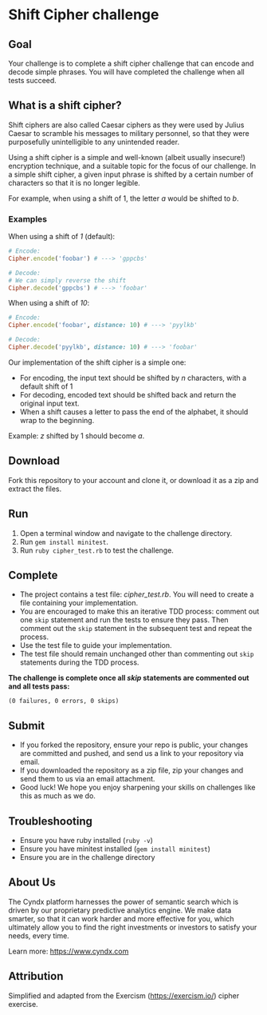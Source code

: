 Shift Cipher challenge
======================

## Goal

Your challenge is to complete a shift cipher challenge that can encode and
decode simple phrases.  You will have completed the challenge
when all tests succeed.

## What is a shift cipher?

Shift ciphers are also called Caesar ciphers as they were used by Julius Caesar
to scramble his messages to military personnel, so that they were purposefully
unintelligible to any unintended reader.

Using a shift cipher is a simple and well-known (albeit usually insecure!)
encryption technique, and a suitable topic for the focus of our challenge. In a
simple shift cipher, a given input phrase is shifted by a certain number of
characters so that it is no longer legible.

For example, when using a shift of 1, the letter _a_ would be shifted to _b_.

### Examples

When using a shift of _1_ (default):

```ruby
# Encode:
Cipher.encode('foobar') # ---> 'gppcbs'

# Decode:
# We can simply reverse the shift
Cipher.decode('gppcbs') # ---> 'foobar'
```

When using a shift of _10_:

```ruby
# Encode:
Cipher.encode('foobar', distance: 10) # ---> 'pyylkb'

# Decode:
Cipher.decode('pyylkb', distance: 10) # ---> 'foobar'
```

Our implementation of the shift cipher is a simple one:

- For encoding, the input text should be shifted by _n_ characters, with a
  default shift of 1
- For decoding, encoded text should be shifted back and return the original
  input text.
- When a shift causes a letter to pass the end of the alphabet, it should wrap
  to the beginning.

Example: _z_ shifted by 1 should become _a_.

## Download

Fork this repository to your account and clone it, or download it as a zip and
extract the files.

## Run

1. Open a terminal window and navigate to the challenge directory.
2. Run `gem install minitest`.
3. Run `ruby cipher_test.rb` to test the challenge.

## Complete

- The project contains a test file: _cipher_test.rb_. You will need to create a file
  containing your implementation.
- You are encouraged to make this an iterative TDD process: comment out one
  `skip` statement and run the tests to ensure they pass. Then comment out the
  `skip` statement in the subsequent test and repeat the process.
- Use the test file to guide your implementation.
- The test file should remain unchanged other than commenting out `skip`
  statements during the TDD process.

**The challenge is complete once all _skip_ statements are commented out and
all tests pass:**

```
(0 failures, 0 errors, 0 skips)
```

## Submit

- If you forked the repository, ensure your repo is public, your changes are
  committed and pushed, and send us a link to your repository via email.
- If you downloaded the repository as a zip file, zip your changes and send
  them to us via an email attachment.
- Good luck! We hope you enjoy sharpening your skills on challenges like this
  as much as we do.

## Troubleshooting

- Ensure you have ruby installed (`ruby -v`)
- Ensure you have minitest installed (`gem install minitest`)
- Ensure you are in the challenge directory

## About Us

The Cyndx platform harnesses the power of semantic search which is driven by
our proprietary predictive analytics engine. We make data smarter, so that it
can work harder and more effective for you, which ultimately allow you to find
the right investments or investors to satisfy your needs, every time.

Learn more: https://www.cyndx.com

## Attribution

Simplified and adapted from the Exercism (https://exercism.io/) cipher exercise.
